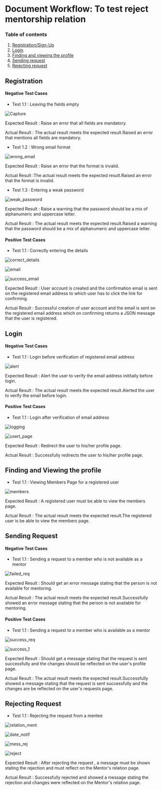 # Document Workflow: To test reject mentorship relation

### Table of contents


<!--ts-->
   1. [Registration/Sign-Up](#registration)
   2. [Login](#login)
   3. [Finding and viewing the profile](#finding-and-viewing-the-profile)
   4. [Sending request](#sending-request)
   5. [Rejecting request](#rejecting-request)
<!--te-->

##  Registration
   #### Negative Test Cases
* Test 1.1 : Leaving the fields empty

![Capture](https://user-images.githubusercontent.com/31548778/94349055-b8a9e580-005e-11eb-831a-7840a2b5f062.PNG)

 Expected Result : Raise an error that all fields are mandatory.
 
 Actual Result : The actual result meets the expected result.Raised an error that mentions all fields are mandatory.
 
 * Test 1.2 : Wrong email format

![wrong_email](https://user-images.githubusercontent.com/31548778/94367057-a466f680-00f9-11eb-9421-6b7ecbf6cef3.PNG)

Expected Result : Raise an error that the format is invalid.

Actual Result :The actual result meets the expected result.Raised an error that the format is invalid.

* Test 1.3 : Entering a weak password

![weak_password](https://user-images.githubusercontent.com/31548778/94367164-7e8e2180-00fa-11eb-8fa8-b3dc544eda24.jpg)

Expected Result : Raise a warning that the password should be a mix of alphanumeric and uppercase letter.

Actual Result : The actual result meets the expected result.Raised a warning that the password should be a mix of alphanumeric and uppercase letter.

   #### Positive Test Cases

* Test 1.1 : Correctly entering the details

![correct_details](https://user-images.githubusercontent.com/31548778/94367390-0aed1400-00fc-11eb-8cbf-8b00c9c610eb.PNG)

![email](https://user-images.githubusercontent.com/31548778/94367476-ad0cfc00-00fc-11eb-9e93-fa49f36b9bd2.PNG)

![success_email](https://user-images.githubusercontent.com/31548778/94367404-1dffe400-00fc-11eb-8fc5-9e24ac4d0553.PNG)

Expected Result : User account is created and the confirmation email is sent on the registered email address to which user has to click the link for confirming.

Actual Result : Successful creation of user account and the email is sent on the registered email address which on confirming returns a JSON message that the user is registered.

##  Login
   #### Negative Test Cases
   
* Test 1.1 : Login before verification of registered email address

![alert](https://user-images.githubusercontent.com/31548778/94368088-fe6aba80-00ff-11eb-90f0-86923135755f.JPG)

Expected Result : Alert the user to verify the email address inititally before login.

Actual Result : The actual result meets the expected result.Alerted the user to verify the email before login.

   #### Positive Test Cases

* Test 1.1 : Login after verification of email address

![logging](https://user-images.githubusercontent.com/31548778/94368331-2b6b9d00-0101-11eb-873b-87eb7b90547e.JPG)

![usert_page](https://user-images.githubusercontent.com/31548778/94369122-8acbac00-0105-11eb-99e7-e0538623856c.JPG)

Expected Result : Redirect the user to his/her profile page.

Actual Result : Successfully redirects the user to his/her profile page.

##  Finding and Viewing the profile 

* Test 1.1 : Viewing Members Page for a registered user

![members](https://user-images.githubusercontent.com/31548778/94370527-2d882880-010e-11eb-985c-97975c19e744.PNG)

Expected Result : A registered user must be able to view the members page.

Actual Result : The actual result meets the expected result.The registered user is be able to view the members page.

##  Sending Request

   #### Negative Test Cases
   
* Test 1.1 : Sending a request to a member who is not available as a mentor

![failed_req](https://user-images.githubusercontent.com/31548778/94370334-05e49080-010d-11eb-9f1b-fcd932b72f6f.PNG)

Expected Result : Should get an error message stating that the person is not available for mentoring.

Actual Result : The actual result meets the expected result.Successfully showed an error message stating that the person is not available for mentoring.

   #### Positive Test Cases
   
* Test 1.1 : Sending a request to a member who is available as a mentor

![success_req](https://user-images.githubusercontent.com/31548778/94370765-755b7f80-010f-11eb-993f-c107cb6264b8.PNG)

![success_1](https://user-images.githubusercontent.com/31548778/94370763-71c7f880-010f-11eb-82ea-451e337ffec5.PNG)

Expected Result : Should get a message stating that the request is sent successfully and the changes should be reflected on the user's profile page.

Actual Result : The actual result meets the expected result.Successfully showed a message stating that the request is sent successfully and the changes are be reflected on                   the user's requests page.

##  Rejecting Request

* Test 1.1 : Rejecting the request from a mentee

![relation_ment](https://user-images.githubusercontent.com/31548778/94371224-a38e8e80-0112-11eb-8cf4-f5d09978075c.PNG)

![date_notif](https://user-images.githubusercontent.com/31548778/94371219-9e314400-0112-11eb-9e8d-37fc7f4ac49e.PNG)

![mess_rej](https://user-images.githubusercontent.com/31548778/94371223-a25d6180-0112-11eb-8784-0354fa549bf1.PNG)

![reject](https://user-images.githubusercontent.com/31548778/94371287-f7997300-0112-11eb-808f-2da168a34237.PNG)

Expected Result : After rejecting the request , a message must be shown stating the rejection and must reflect on the Mentor's relation page.

Actual Result : Successfully rejected and showed a message stating the rejection and changes were reflected on the Mentor's relation page.

